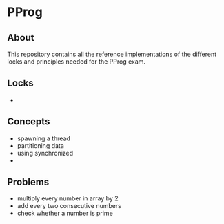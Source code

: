# PProg

## About
This repository contains all the reference implementations of the different locks and principles needed for the PProg exam.

## Locks
- 

## Concepts
- spawning a thread
- partitioning data
- using synchronized
- 

## Problems
- multiply every number in array by 2
- add every two consecutive numbers
- check whether a number is prime
